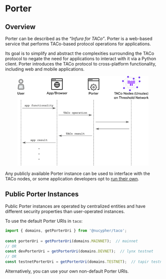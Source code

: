 # Porter

## Overview

Porter can be described as the _“Infura for TACo”_. Porter is a web-based service that performs TACo-based protocol operations for applications.

Its goal is to simplify and abstract the complexities surrounding the TACo protocol to negate the need for applications to interact with it via a Python client. Porter introduces the TACo protocol to cross-platform functionality, including web and mobile applications.

<figure><img src="../../.gitbook/assets/porter_diagram (2).png" alt=""><figcaption></figcaption></figure>

Any publicly available Porter instance can be used to interface with the TACo nodes, or some application developers opt to [run their own](https://github.com/nucypher/nucypher-porter).

## Public Porter Instances

Public Porter instances are operated by centralized entities and have different security properties than user-operated instances.

To use the default Porter URIs in `taco`:

```typescript
import { domains, getPorterUri } from '@nucypher/taco';

const porterUri = getPorterUri(domains.MAINNET);  // mainnet
// OR
const devPorterUri = getPorterUri(domains.DEVNET);  // lynx testnet
// OR
const testnetPorterUri = getPorterUri(domains.TESTNET);  // tapir testnet
```

Alternatively, you can use your own non-default Porter URIs.
